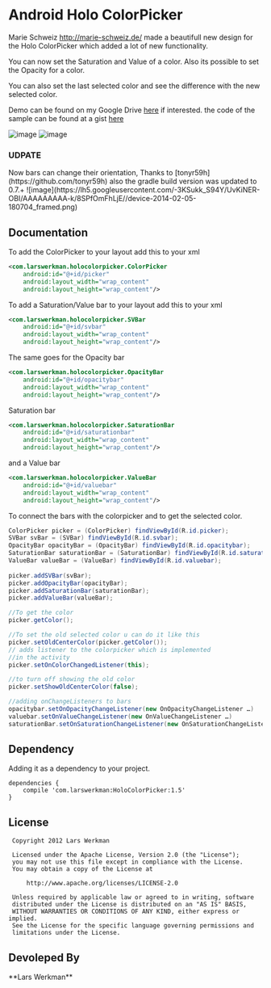 <h1>Android Holo ColorPicker</h1>

Marie Schweiz <http://marie-schweiz.de/> made a beautifull new design for the Holo ColorPicker which added a lot of new functionality.

You can now set the Saturation and Value of a color.
Also its possible to set the Opacity for a color.

You can also set the last selected color and see the difference with the new selected color.

Demo can be found on my Google Drive [here](https://docs.google.com/file/d/0BwclyDTlLrdXRzVnTGJvTlRfU2s/edit) if interested. the code of the sample can be found at a gist [here](https://gist.github.com/LarsWerkman/4754528)

![image](https://lh6.googleusercontent.com/-Rn5TDr6QoG4/UQk8OPpsPEI/AAAAAAAAAX0/TKlibuBjupo//framed_HoloColorPicker.png)
![image](https://lh4.googleusercontent.com/-GtJYDCQdnVo/UVW4ML7WIuI/AAAAAAAAAj4/YKHEUnhvLhA//framed_colorpicker.png)

<h3>UDPATE</h3>
Now bars can change their orientation, Thanks to [tonyr59h](https://github.com/tonyr59h)
also the gradle build version was updated to 0.7.+
![image](https://lh5.googleusercontent.com/-3KSukk_S94Y/UvKiNER-OBI/AAAAAAAAA-k/8SPfOmFhLjE//device-2014-02-05-180704_framed.png)


<h2>Documentation</h2>

To add the ColorPicker to your layout add this to your xml
```xml
<com.larswerkman.holocolorpicker.ColorPicker
    android:id="@+id/picker"
    android:layout_width="wrap_content"
    android:layout_height="wrap_content"/>
```       
        
To add a Saturation/Value bar to your layout add this to your xml
```xml
<com.larswerkman.holocolorpicker.SVBar
    android:id="@+id/svbar"
    android:layout_width="wrap_content"
    android:layout_height="wrap_content"/>
```       
The same goes for the Opacity bar
```xml
<com.larswerkman.holocolorpicker.OpacityBar
    android:id="@+id/opacitybar"
    android:layout_width="wrap_content"
    android:layout_height="wrap_content"/>
```

Saturation bar
```xml
<com.larswerkman.holocolorpicker.SaturationBar
    android:id="@+id/saturationbar"
    android:layout_width="wrap_content"
    android:layout_height="wrap_content"/>
```

and a Value bar
```xml
<com.larswerkman.holocolorpicker.ValueBar
    android:id="@+id/valuebar"
    android:layout_width="wrap_content"
    android:layout_height="wrap_content"/>
```

To connect the bars with the colorpicker and to get the selected color.
```java
ColorPicker picker = (ColorPicker) findViewById(R.id.picker);
SVBar svBar = (SVBar) findViewById(R.id.svbar);
OpacityBar opacityBar = (OpacityBar) findViewById(R.id.opacitybar);
SaturationBar saturationBar = (SaturationBar) findViewById(R.id.saturationbar);
ValueBar valueBar = (ValueBar) findViewById(R.id.valuebar);
	
picker.addSVBar(svBar);
picker.addOpacityBar(opacityBar);
picker.addSaturationBar(saturationBar);
picker.addValueBar(valueBar);

//To get the color
picker.getColor();

//To set the old selected color u can do it like this
picker.setOldCenterColor(picker.getColor());
// adds listener to the colorpicker which is implemented
//in the activity
picker.setOnColorChangedListener(this);

//to turn off showing the old color
picker.setShowOldCenterColor(false);

//adding onChangeListeners to bars
opacitybar.setOnOpacityChangeListener(new OnOpacityChangeListener …)
valuebar.setOnValueChangeListener(new OnValueChangeListener …)
saturationBar.setOnSaturationChangeListener(new OnSaturationChangeListener …)
```	

<H2>Dependency</H2>
Adding it as a dependency to your project.

	dependencies {
    	compile 'com.larswerkman:HoloColorPicker:1.5'
	}

<H2>License</H2>
	
 	 Copyright 2012 Lars Werkman
 	
 	 Licensed under the Apache License, Version 2.0 (the "License");
 	 you may not use this file except in compliance with the License.
 	 You may obtain a copy of the License at
 	
 	     http://www.apache.org/licenses/LICENSE-2.0
 	
 	 Unless required by applicable law or agreed to in writing, software
	 distributed under the License is distributed on an "AS IS" BASIS,
 	 WITHOUT WARRANTIES OR CONDITIONS OF ANY KIND, either express or implied.
 	 See the License for the specific language governing permissions and
 	 limitations under the License.
 	

<h2>Devoleped By</h2>
**Lars Werkman**
